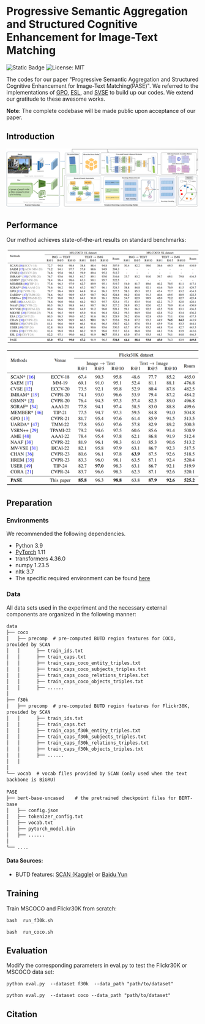 # Progressive Semantic Aggregation and Structured Cognitive Enhancement for Image-Text Matching

![Static Badge](https://img.shields.io/badge/Pytorch-EE4C2C)
![License: MIT](https://img.shields.io/badge/License-Apache%202.0-yellow.svg)

The codes for our paper "Progressive Semantic Aggregation and Structured Cognitive Enhancement for Image-Text Matching(PASE)".
We referred to the implementations of [GPO](https://github.com/woodfrog/vse_infty), [ESL](https://github.com/CrossmodalGroup/ESL), and [SVSE](https://github.com/zengzhixian/SoftPool_SVSE) to build up our codes. We extend our gratitude to these awesome works.  

**Note**: The complete codebase will be made public upon acceptance of our paper.

## Introduction

![Overview](https://github.com/gyhhe/PASE/blob/main/model_overview.png)

## Performance

Our method achieves state-of-the-art results on standard benchmarks:

![tab1](https://github.com/gyhhe/PASE/blob/main/tab1.png)

![tab2](https://github.com/gyhhe/PASE/blob/main/tab2.png)


## Preparation

### Environments

We recommended the following dependencies.

- Python 3.9
- [PyTorch](http://pytorch.org/) 1.11
- transformers  4.36.0
- numpy 1.23.5
- nltk 3.7
- The specific required environment can be found [here](https://github.com/Image-Text-Matching/AAHR/blob/main/requirements.txt)


### Data

All data sets used in the experiment and the necessary external components are organized in the following manner:

```
data
├── coco
│   ├── precomp  # pre-computed BUTD region features for COCO, provided by SCAN
│   │      ├── train_ids.txt
│   │      ├── train_caps.txt
│   │      ├── train_caps_coco_entity_triples.txt
│   │      ├── train_caps_coco_subjects_triples.txt
│   │      ├── train_caps_coco_relations_triples.txt
│   │      ├── train_caps_coco_objects_triples.txt
│   │      ├── ......
│   
├── f30k
│   ├── precomp  # pre-computed BUTD region features for Flickr30K, provided by SCAN
│   │      ├── train_ids.txt
│   │      ├── train_caps.txt
│   │      ├── train_caps_f30k_entity_triples.txt
│   │      ├── train_caps_f30k_subjects_triples.txt
│   │      ├── train_caps_f30k_relations_triples.txt
│   │      ├── train_caps_f30k_objects_triples.txt
│   │      ├── ......
│   │
│   
└── vocab  # vocab files provided by SCAN (only used when the text backbone is BiGRU)

PASE
├── bert-base-uncased    # the pretrained checkpoint files for BERT-base
│   ├── config.json
│   ├── tokenizer_config.txt
│   ├── vocab.txt
│   ├── pytorch_model.bin
│   ├── ......
│  
└── ....

```

#### Data Sources:

- BUTD features: [SCAN (Kaggle)](https://www.kaggle.com/datasets/kuanghueilee/scan-features) or [Baidu Yun](https://pan.baidu.com/s/1Dmnf0q9J29m4-fyL7ubqdg?pwd=AAHR)

## Training

Train MSCOCO and Flickr30K from scratch:

```
bash  run_f30k.sh
```

```
bash  run_coco.sh
```

## Evaluation

Modify the corresponding parameters in eval.py to test the Flickr30K or MSCOCO data set:

```
python eval.py  --dataset f30k  --data_path "path/to/dataset"
```

```
python eval.py  --dataset coco --data_path "path/to/dataset"
```

##  Citation

